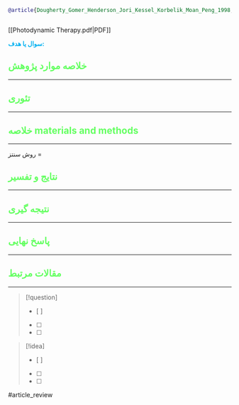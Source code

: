 
```bibtex
@article{Dougherty_Gomer_Henderson_Jori_Kessel_Korbelik_Moan_Peng_1998, title={Photodynamic therapy}, volume={90}, url={https://pubmed.ncbi.nlm.nih.gov/9637138/}, DOI={[10.1093/jnci/90.12.889](https://doi.org/10.1093/jnci/90.12.889)}, number={12}, journal={JNCI Journal of the National Cancer Institute}, author={Dougherty, T. J. and Gomer, C. J. and Henderson, B. W. and Jori, G. and Kessel, D. and Korbelik, M. and Moan, J. and Peng, Q.}, year={1998}, month=jun, pages={889–905} }



```

[[Photodynamic Therapy.pdf|PDF]]

**<span style="color:#00b0f0">سوال یا هدف:</span>**



## <span style="color:#64ff61">خلاصه موارد پژوهش</span>
---

## <span style="color:#64ff61">تئوری</span>
---



## <span style="color:#64ff61">خلاصه materials and methods</span>
---

روش سنتز = 



## <span style="color:#64ff61"> نتایج و تفسیر</span>
---



## <span style="color:#64ff61">نتیجه گیری</span>
---



## <span style="color:#64ff61">پاسخ نهایی</span>
---




## <span style="color:#64ff61">مقالات مرتبط</span>
---





> [!question] 
>- [ ] 
>- [ ]  
>- [ ] 


> [!idea] 
> - [ ] 
>- [ ] 
>- [ ] 



#article_review

